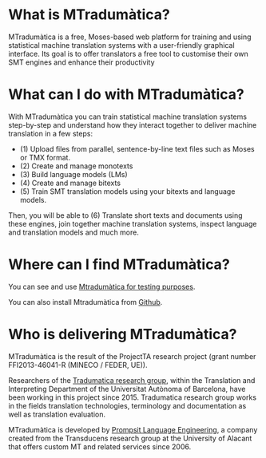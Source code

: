 # What is MTradumàtica?
MTradumàtica is a free, Moses-based web platform for training and using statistical machine translation systems with a user-friendly graphical interface. Its goal is to offer translators a free tool to customise their own SMT engines and enhance their productivity

# What can I do with MTradumàtica?
With MTradumàtica you can train statistical machine translation systems step-by-step and understand how they interact together to deliver machine translation in a few steps:

- (1) Upload files from  parallel, sentence-by-line text files such as Moses or TMX format.
- (2) Create and manage monotexts
- (3) Build language models (LMs)
- (4) Create and manage bitexts
- (5) Train SMT translation models using your bitexts and language models. 

Then, you will be able to (6) Translate short texts and documents using these engines, join together machine translation systems, inspect language and translation models and much more. 

# Where can I find MTradumàtica? 
You can see and use [Mtradumàtica for testing purposes](http://grtradumatica.uab.cat:8080/).

You can also install Mtradumàtica from [Github](https://github.com/tradumatica/mtradumatica).

# Who is delivering MTradumàtica?
MTradumàtica is the result of the ProjectTA research project (grant number FFI2013-46041-R (MINECO / FEDER, UE)).

Researchers of the [Tradumatica research group](http://grupsderecerca.uab.cat/tradumatica/en), within the Translation and Interpreting Department of the Universitat Autònoma of Barcelona, have been working in this project since 2015. Tradumatica research group works in the fields translation technologies, terminology and documentation as well as translation evaluation.

MTradumàtica is developed by [Prompsit Language Engineering](http://www.prompsit.com/home), a company created from the Transducens research group at the University of Alacant that offers custom MT and related services since 2006.



